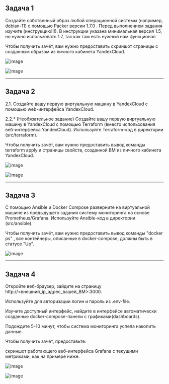 Задача 1
---

Создайте собственный образ любой операционной системы (например, debian-11) с помощью Packer версии 1.7.0 . Перед выполнением задания изучите (инструкцию!!!). В инструкции указана минимальная версия 1.5, но нужно использовать 1.7, так как там есть нужный нам функционал

Чтобы получить зачёт, вам нужно предоставить скриншот страницы с созданным образом из личного кабинета YandexCloud.

![image](https://github.com/AlexanderSchelokov/devops-netology/assets/121572590/5387493d-9fed-438f-85b7-2c8f46f15aef)

![image](https://github.com/AlexanderSchelokov/devops-netology/assets/121572590/6034c528-74d8-4dc7-85c2-22366ffe2fa0)

***

Задача 2
---

2.1. Создайте вашу первую виртуальную машину в YandexCloud с помощью web-интерфейса YandexCloud.

2.2.* (Необязательное задание)
Создайте вашу первую виртуальную машину в YandexCloud с помощью Terraform (вместо использования веб-интерфейса YandexCloud). Используйте Terraform-код в директории (src/terraform).

Чтобы получить зачёт, вам нужно предоставить вывод команды terraform apply и страницы свойств, созданной ВМ из личного кабинета YandexCloud.

![image](https://github.com/AlexanderSchelokov/devops-netology/assets/121572590/51cd718d-080a-44cc-931f-ad1619445147)

![image](https://github.com/AlexanderSchelokov/devops-netology/assets/121572590/801a6d46-68c5-4cb6-9c6b-c9e679187efc)


***

Задача 3
---

С помощью Ansible и Docker Compose разверните на виртуальной машине из предыдущего задания систему мониторинга на основе Prometheus/Grafana. Используйте Ansible-код в директории (src/ansible).

Чтобы получить зачёт, вам нужно предоставить вывод команды "docker ps" , все контейнеры, описанные в docker-compose, должны быть в статусе "Up".

![image](https://github.com/AlexanderSchelokov/devops-netology/assets/121572590/ec6e3439-6c96-4278-83f7-491169227b67)

***

Задача 4
---

Откройте веб-браузер, зайдите на страницу http://<внешний_ip_адрес_вашей_ВМ>:3000.

Используйте для авторизации логин и пароль из .env-file.

Изучите доступный интерфейс, найдите в интерфейсе автоматически созданные docker-compose-панели с графиками(dashboards).

Подождите 5-10 минут, чтобы система мониторинга успела накопить данные.

Чтобы получить зачёт, предоставьте:

скриншот работающего веб-интерфейса Grafana с текущими метриками, как на примере ниже.

![image](https://github.com/AlexanderSchelokov/devops-netology/assets/121572590/d2bf86bc-ad18-4392-8e4b-b3254daf8946)

![image](https://github.com/AlexanderSchelokov/devops-netology/assets/121572590/9a0b05dd-88fe-4cf0-8a6d-270110d72af3)




